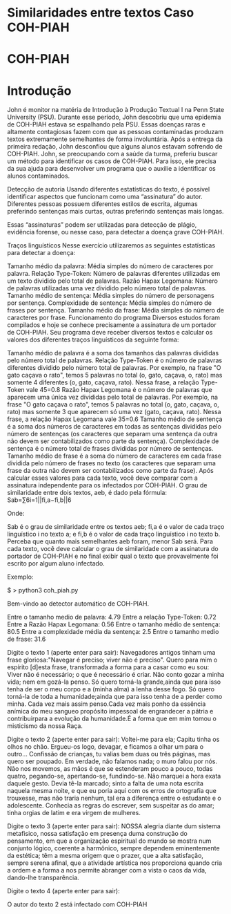 # Similaridades entre textos Caso COH-PIAH
# COH-PIAH
# Introdução
John é monitor na matéria de Introdução à Produção Textual I na Penn State University (PSU). Durante esse período, John descobriu que uma epidemia de COH-PIAH estava se espalhando pela PSU. Essas doenças raras e altamente contagiosas fazem com que as pessoas contaminadas produzam textos extremamente semelhantes de forma involuntária. Após a entrega da primeira redação, John desconfiou que alguns alunos estavam sofrendo de COH-PIAH. John, se preocupando com a saúde da turma, preferiu buscar um método para identificar os casos de COH-PIAH. Para isso, ele precisa da sua ajuda para desenvolver um programa que o auxilie a identificar os alunos contaminados.

Detecção de autoria
Usando diferentes estatísticas do texto, é possível identificar aspectos que funcionam como uma “assinatura” do autor. Diferentes pessoas possuem diferentes estilos de escrita, algumas preferindo sentenças mais curtas, outras preferindo sentenças mais longas.

Essas “assinaturas” podem ser utilizadas para detecção de plágio, evidência forense, ou nesse caso, para detectar a doença grave COH-PIAH.

Traços linguísticos
Nesse exercício utilizaremos as seguintes estatísticas para detectar a doença:

Tamanho médio da palavra: Média simples do número de caracteres por palavra.
Relação Type-Token: Número de palavras diferentes utilizadas em um texto dividido pelo total de palavras.
Razão Hapax Legomana: Número de palavras utilizadas uma vez dividido pelo número total de palavras.
Tamanho médio de sentença: Média simples do número de personagens por sentença.
Complexidade de sentença: Média simples do número de frases por sentença.
Tamanho médio da frase: Média simples do número de caracteres por frase.
Funcionamento do programa
Diversos estudos foram compilados e hoje se conhece precisamente a assinatura de um portador de COH-PIAH. Seu programa deve receber diversos textos e calcular os valores dos diferentes traços linguísticos da seguinte forma:

Tamanho médio de palavra é a soma dos tamanhos das palavras divididas pelo número total de palavras.
Relação Type-Token é o número de palavras diferentes dividido pelo número total de palavras. Por exemplo, na frase "O gato caçava o rato", temos 5 palavras no total (o, gato, caçava, o, rato) mas somente 4 diferentes (o, gato, caçava, rato). Nessa frase, a relação Type-Token vale 45=0.8
Razão Hapax Legomana é o número de palavras que aparecem uma única vez divididas pelo total de palavras. Por exemplo, na frase "O gato caçava o rato", temos 5 palavras no total (o, gato, caçava, o, rato) mas somente 3 que aparecem só uma vez (gato, caçava, rato). Nessa frase, a relação Hapax Legomana vale 35=0.6
Tamanho médio de sentença é a soma dos números de caracteres em todas as sentenças divididas pelo número de sentenças (os caracteres que separam uma sentença da outra não devem ser contabilizados como parte da sentença).
Complexidade de sentença é o número total de frases divididas por número de sentenças.
Tamanho médio de frase é a soma do número de caracteres em cada frase dividida pelo número de frases no texto (os caracteres que separam uma frase da outra não devem ser contabilizados como parte da frase). Após calcular esses valores para cada texto, você deve comparar com a assinatura independente para os infectados por COH-PIAH. O grau de similaridade entre dois textos, aeb, é dado pela fórmula:
Sab=∑6i=1||fi,a−fi,b||6

Onde:

Sab é o grau de similaridade entre os textos aeb;
fi,a é o valor de cada traço linguístico i no texto a; e
fi,b é o valor de cada traço linguístico i no texto b.
Perceba que quanto mais semelhantes aeb foram, menor Sab será. Para cada texto, você deve calcular o grau de similaridade com a assinatura do portador de COH-PIAH e no final exibir qual o texto que provavelmente foi escrito por algum aluno infectado.

Exemplo:

$ > python3 coh_piah.py

Bem-vindo ao detector automático de COH-PIAH.


Entre o tamanho medio de palavra: 4.79
Entre a relação Type-Token: 0.72
Entre a Razão Hapax Legomana: 0.56
Entre o tamanho médio de sentença: 80.5
Entre a complexidade média da sentença: 2.5
Entre o tamanho medio de frase: 31.6

Digite o texto 1 (aperte enter para sair): Navegadores antigos tinham uma frase gloriosa:"Navegar é preciso; viver não é preciso". Quero para mim o espírito [d]esta frase, transformada a forma para a casar como eu sou: Viver não é necessário; o que é necessário é criar. Não conto gozar a minha vida; nem em gozá-la penso. Só quero torná-la grande,ainda que para isso tenha de ser o meu corpo e a (minha alma) a lenha desse fogo. Só quero torná-la de toda a humanidade;ainda que para isso tenha de a perder como minha. Cada vez mais assim penso.Cada vez mais ponho da essência anímica do meu sangueo propósito impessoal de engrandecer a pátria e contribuirpara a evolução da humanidade.É a forma que em mim tomou o misticismo da nossa Raça.

Digite o texto 2 (aperte enter para sair): Voltei-me para ela; Capitu tinha os olhos no chão. Ergueu-os logo, devagar, e ficamos a olhar um para o outro... Confissão de crianças, tu valias bem duas ou três páginas, mas quero ser poupado. Em verdade, não falamos nada; o muro falou por nós. Não nos movemos, as mãos é que se estenderam pouco a pouco, todas quatro, pegando-se, apertando-se, fundindo-se. Não marquei a hora exata daquele gesto. Devia tê-la marcado; sinto a falta de uma nota escrita naquela mesma noite, e que eu poria aqui com os erros de ortografia que trouxesse, mas não traria nenhum, tal era a diferença entre o estudante e o adolescente. Conhecia as regras do escrever, sem suspeitar as do amar; tinha orgias de latim e era virgem de mulheres. 

Digite o texto 3 (aperte enter para sair): NOSSA alegria diante dum sistema metafisico, nossa satisfação em presença duma construção do pensamento, em que a organização espiritual do mundo se mostra num conjunto lógico, coerente a harmônico, sempre dependem eminentemente da estética; têm a mesma origem que o prazer, que a alta satisfação, sempre serena afinal, que a atividade artística nos proporciona quando cria a ordem e a forma a nos permite abranger com a vista o caos da vida, dando-lhe transparência.

Digite o texto 4 (aperte enter para sair):

O autor do texto 2 está infectado com COH-PIAH

